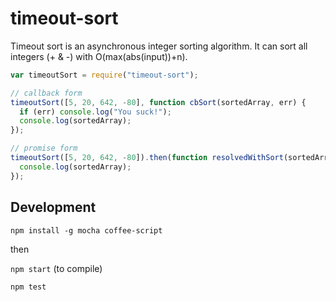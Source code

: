# timeout-sort

Timeout sort is an asynchronous integer sorting algorithm. It can sort all integers (+ & -) with O(max(abs(input))+n).

```js
var timeoutSort = require("timeout-sort");

// callback form
timeoutSort([5, 20, 642, -80], function cbSort(sortedArray, err) {
  if (err) console.log("You suck!");
  console.log(sortedArray);
});

// promise form
timeoutSort([5, 20, 642, -80]).then(function resolvedWithSort(sortedArray) {
  console.log(sortedArray);
});
```

## Development

`npm install -g mocha coffee-script`

then

`npm start` (to compile)

`npm test`
